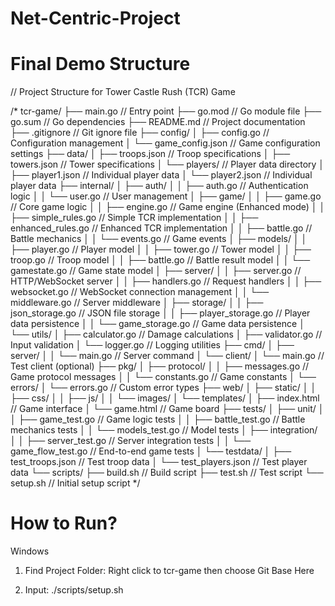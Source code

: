 # Net-Centric-Project

# Final Demo Structure 
// Project Structure for Tower Castle Rush (TCR) Game

/*
tcr-game/
├── main.go                    // Entry point
├── go.mod                     // Go module file
├── go.sum                     // Go dependencies
├── README.md                  // Project documentation
├── .gitignore                 // Git ignore file
├── config/
│   ├── config.go              // Configuration management
│   └── game_config.json       // Game configuration settings
├── data/
│   ├── troops.json            // Troop specifications
│   ├── towers.json            // Tower specifications
│   └── players/               // Player data directory
│       ├── player1.json       // Individual player data
│       └── player2.json       // Individual player data
├── internal/
│   ├── auth/
│   │   ├── auth.go            // Authentication logic
│   │   └── user.go            // User management
│   ├── game/
│   │   ├── game.go            // Core game logic
│   │   ├── engine.go          // Game engine (Enhanced mode)
│   │   ├── simple_rules.go    // Simple TCR implementation
│   │   ├── enhanced_rules.go  // Enhanced TCR implementation
│   │   ├── battle.go          // Battle mechanics
│   │   └── events.go          // Game events
│   ├── models/
│   │   ├── player.go          // Player model
│   │   ├── tower.go           // Tower model
│   │   ├── troop.go           // Troop model
│   │   ├── battle.go          // Battle result model
│   │   └── gamestate.go       // Game state model
│   ├── server/
│   │   ├── server.go          // HTTP/WebSocket server
│   │   ├── handlers.go        // Request handlers
│   │   ├── websocket.go       // WebSocket connection management
│   │   └── middleware.go      // Server middleware
│   ├── storage/
│   │   ├── json_storage.go    // JSON file storage
│   │   ├── player_storage.go  // Player data persistence
│   │   └── game_storage.go    // Game data persistence
│   └── utils/
│       ├── calculator.go      // Damage calculations
│       ├── validator.go       // Input validation
│       └── logger.go          // Logging utilities
├── cmd/
│   ├── server/
│   │   └── main.go            // Server command
│   └── client/
│       └── main.go            // Test client (optional)
├── pkg/
│   ├── protocol/
│   │   ├── messages.go        // Game protocol messages
│   │   └── constants.go       // Game constants
│   └── errors/
│       └── errors.go          // Custom error types
├── web/
│   ├── static/
│   │   ├── css/
│   │   ├── js/
│   │   └── images/
│   └── templates/
│       ├── index.html         // Game interface
│       └── game.html          // Game board
├── tests/
│   ├── unit/
│   │   ├── game_test.go       // Game logic tests
│   │   ├── battle_test.go     // Battle mechanics tests
│   │   └── models_test.go     // Model tests
│   ├── integration/
│   │   ├── server_test.go     // Server integration tests
│   │   └── game_flow_test.go  // End-to-end game tests
│   └── testdata/
│       ├── test_troops.json   // Test troop data
│       └── test_players.json  // Test player data
└── scripts/
    ├── build.sh               // Build script
    ├── test.sh                // Test script
    └── setup.sh               // Initial setup script
*/


# How to Run?
Windows
1. Find Project Folder: Right click to tcr-game then choose Git Base Here

2. Input: ./scripts/setup.sh
